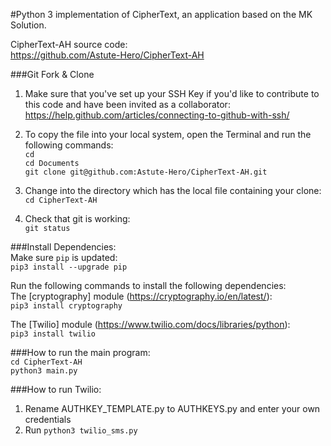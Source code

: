 #Python 3 implementation of CipherText, an application based on the MK Solution.


CipherText-AH source code:  
https://github.com/Astute-Hero/CipherText-AH 


###Git Fork & Clone
1. Make sure that you've set up your SSH Key if you'd like to contribute to this code and have been invited as a collaborator:   
https://help.github.com/articles/connecting-to-github-with-ssh/ 
2. To copy the file into your local system, open the Terminal and run the following commands:  
```cd```  
```cd Documents```  
```git clone git@github.com:Astute-Hero/CipherText-AH.git```
   
3. Change into the directory which has the local file containing your clone:  
```cd CipherText-AH```

4. Check that git is working:  
```git status```


###Install Dependencies:  
Make sure ```pip``` is updated:  
```pip3 install --upgrade pip```

Run the following commands to install the following dependencies:  
The [cryptography] module (https://cryptography.io/en/latest/):  
```pip3 install cryptography```
  
The [Twilio] module (https://www.twilio.com/docs/libraries/python):  
```pip3 install twilio```  


###How to run the main program:  
```cd CipherText-AH```  
```python3 main.py```


###How to run Twilio:
1. Rename AUTHKEY_TEMPLATE.py to AUTHKEYS.py and enter your own credentials
2. Run ```python3 twilio_sms.py```
